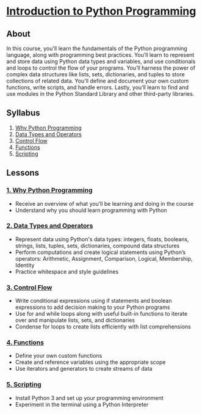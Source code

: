 # [Introduction to Python Programming](https://www.udacity.com/course/ud336)

## About

In this course, you'll learn the fundamentals of the Python programming language, along with programming best practices. You’ll learn to represent and store data using Python data types and variables, and use conditionals and loops to control the flow of your programs. You’ll harness the power of complex data structures like lists, sets, dictionaries, and tuples to store collections of related data. You’ll define and document your own custom functions, write scripts, and handle errors. Lastly, you’ll learn to find and use modules in the Python Standard Library and other third-party libraries.

## Syllabus

  1. [Why Python Programming](#1-why-python-programming)
  2. [Data Types and Operators](#2-data-types-and-operators)
  3. [Control Flow](#3-control-flow)
  4. [Functions](#4-functions)
  5. [Scripting](#5-scripting)

## Lessons

### [1. Why Python Programming](#syllabus)

  - Receive an overview of what you’ll be learning and doing in the course
  - Understand why you should learn programming with Python

### [2. Data Types and Operators](#syllabus)

  - Represent data using Python's data types: integers, floats, booleans, strings, lists, tuples, sets, dictionaries, compound data structures
  - Perform computations and create logical statements using Python’s operators: Arithmetic, Assignment, Comparison, Logical, Membership, Identity
  - Practice whitespace and style guidelines

### [3. Control Flow](#syllabus)

  - Write conditional expressions using if statements and boolean expressions to add decision making to your Python programs
  - Use for and while loops along with useful built-in functions to iterate over and manipulate lists, sets, and dictionaries
  - Condense for loops to create lists efficiently with list comprehensions

### [4. Functions](#syllabus)

  - Define your own custom functions
  - Create and reference variables using the appropriate scope
  - Use iterators and generators to create streams of data

### [5. Scripting](#syllabus)

  - Install Python 3 and set up your programming environment
  - Experiment in the terminal using a Python Interpreter
